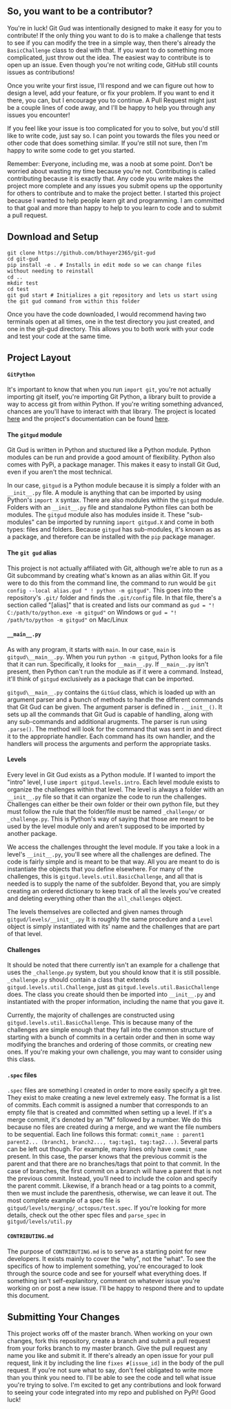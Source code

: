 ## So, you want to be a contributor?
You're in luck! 
Git Gud was intentionally designed to make it easy for you to contribute! 
If the only thing you want to do is to make a challenge that tests to see if you can modify the tree in a simple way, then there's already the `BasicChallenge` class to deal with that.
If you want to do something more complicated, just throw out the idea.
The easiest way to contribute is to open up an issue.
Even though you're not writing code, GitHub still counts issues as contributions!

Once you write your first issue, I'll respond and we can figure out how to design a level, add your feature, or fix your problem. If you want to end it there, you can, but I encourage you to continue. A Pull Request might just be a couple lines of code away, and I'll be happy to help you through any issues you encounter!  

If you feel like your issue is too complicated for you to solve, but you'd still like to write code, just say so. I can point you towards the files you need or other code that does something similar. If you're still not sure, then I'm happy to write some code to get you started.

Remember: Everyone, including me, was a noob at some point. Don't be worried about wasting my time because you're not. Contributing is called contributing because it is exactly that. Any code you write makes the project more complete and any issues you submit opens up the opportunity for others to contribute and to make the project better. I started this project because I wanted to help people learn git and programming. I am committed to that goal and more than happy to help to you learn to code and to submit a pull request.

## Download and Setup
```
git clone https://github.com/bthayer2365/git-gud
cd git-gud
pip install -e . # Installs in edit mode so we can change files without needing to reinstall
cd ..
mkdir test
cd test
git gud start # Initializes a git repository and lets us start using the git gud command from within this folder
```
Once you have the code downloaded, I would recommend having two terminals open at all times, one in the test directory you just created, and one in the git-gud directory. This allows you to both work with your code and test your code at the same time.

## Project Layout
#### `GitPython`
It's important to know that when you run `import git`, you're not actually importing git itself, you're importing Git Python, a library built to provide a way to access git from within Python. If you're writing something advanced, chances are you'll have to interact with that library. The project is located [here](https://github.com/gitpython-developers/GitPython) and the project's documentation can be found [here](https://gitpython.readthedocs.io/en/stable/).
#### The `gitgud` module
Git Gud is written in Python and stuctured like a Python module. Python modules can be run and provide a good amount of flexibility. Python also comes with PyPi, a package manager. This makes it easy to install Git Gud, even if you aren't the most technical. 

In our case, `gitgud` is a Python module because it is simply a folder with an `__init__.py` file. A module is anything that can be imported by using Python's `import X` syntax. There are also modules within the `gitgud` module. Folders with an `__init__.py` file and standalone Python files can both be modules. The `gitgud` module also has modules inside it. These "sub-modules" can be imported by running `import gitgud.X` and come in both types: files and folders. Because `gitgud` has sub-modules, it's known as as a package, and therefore can be installed with the `pip` package manager.

#### The `git gud` alias
This project is not actually affiliated with Git, although we're able to run as a Git subcommand by creating what's known as an  alias within Git. If you were to do this from the command line, the command to run would be `git config --local alias.gud " ! python -m gitgud"`. This goes into the repository's `.git/` folder and finds the `.git/config` file. In that file, there's a section called "[alias]" that is created and lists our command as `gud = "! C:/path/to/python.exe -m gitgud"` on Windows or `gud = "! /path/to/python -m gitgud"` on Mac/Linux

#### `__main__.py`
As with any program, it starts with `main`. In our case, `main` is `gitgud\__main__.py`. When you run `python -m gitgud`, Python looks for a file that it can run. Specifically, it looks for `__main__.py`. If `__main__.py` isn't present, then Python can't run the module as if it were a command. Instead, it'll think of `gitgud` exclusively as a package that can be imported.

`gitgud\__main__.py` contains the `GitGud` class, which is loaded up with an argument parser and a bunch of methods to handle the different commands that Git Gud can be given. The argument parser is defined in `.__init__()`. It sets up all the commands that Git Gud is capable of handling, along with any sub-commands and additional arugments. The parser is run using `.parse()`. The method will look for the command that was sent in and direct it to the appropriate handler. Each command has its own handler, and the handlers will process the arguments and perform the appropriate tasks.

#### Levels
Every level in Git Gud exists as a Python module. If I wanted to import the "intro" level, I use `import gitgud.levels.intro`. Each level module exists to organize the challenges within that level. The level is always a folder with an `__init__.py` file so that it can organize the code to run the challenges. Challenges can either be their own folder or their own python file, but they must follow the rule that the folder/file must be named `_challenge/` or `_challenge.py`. This is Python's way of saying that those are meant to be used by the level module only and aren't supposed to be imported by another package.

We access the challenges throught the level module. If you take a look in a level's `__init__.py`, you'll see where all the challenges are defined. The code is fairly simple and is meant to be that way. All you are meant to do is instantiate the objects that you define elsewhere. For many of the challenges, this is `gitgud.levels.util.BasicChallenge`, and all that is needed is to supply the name of the subfolder. Beyond that, you are simply creating an ordered dictionary to keep track of all the levels you've created and deleting everything other than the `all_challenges` object.

The levels themselves are collected and given names through `gitgud/levels/__init__.py` It is roughly the same procedure and a `Level` object is simply instantiated with its' name and the challenges that are part of that level.

#### Challenges
It should be noted that there currently isn't an example for a challenge that uses the `_challenge.py` system, but you should know that it is still possible. `_challenge.py` should contain a class that extends `gitgud.levels.util.Challenge`, just as `gitgud.levels.util.BasicChallenge` does. The class you create should then be imported into `__init__.py` and instantiated with the proper information, including the name that you gave it.

Currently, the majority of challenges are constructed using `gitgud.levels.util.BasicChallenge`. This is because  many of the challenges are simple enough that they fall into the common structure of starting with a bunch of commits in a certain order and then in some way modifying the branches and ordering of those commits, or creating new ones. If you're making your own challenge, you may want to consider using this class.

#### `.spec` files
`.spec` files are something I created in order to more easily specify a git tree. They exist to make creating a new level extremely easy. The format is a list of commits. Each commit is assigned a number that corresponds to an empty file that is created and committed when setting up a level. If it's a merge commit, it's denoted by an "M" followed by a number. We do this because no files are created during a merge, and we want the file numbers to be sequential. Each line follows this format: `commit_name : parent1 parent2... (branch1, branch2..., tag:tag1, tag:tag2...)`. Several parts can be left out though. For example, many lines only have `commit_name` present. In this case, the parser knows that the previous commit is the parent and that there are no branches/tags that point to that commit. In the case of branches, the first commit on a branch will have a parent that is not the previous commit. Instead, you'll need to include the colon and specify the parent commit. Likewise, if a branch head or a tag points to a commit, then we must include the parenthesis, otherwise, we can leave it out. The most complete example of a spec file is `gitgud/levels/merging/_octopus/test.spec`. If you're looking for more details, check out the other spec files and `parse_spec` in `gitgud/levels/util.py`

#### `CONTRIBUTING.md`
The purpose of `CONTRIBUTING.md` is to serve as a starting point for new developers. It exists mainly to cover the "why", not the "what". To see the specifics of how to implement something, you're encouraged to look through the source code and see for yourself what everything does. If something isn't self-explanitory, comment on whatever issue you're working on or post a new issue. I'll be happy to respond there and to update this document. 

## Submitting Your Changes
This project works off of the master branch. When working on your own changes, fork this repository, create a branch and submit a pull request from your forks branch to my master branch. Give the pull request any name you like and submit it. If there's already an open issue for your pull request, link it by including the line `fixes #[issue_id]` in the body of the pull request. If you're not sure what to say, don't feel obligated to write more than you think you need to. I'll be able to see the code and tell what issue you're trying to solve. I'm excited to get any contributions and look forward to seeing your code integrated into my repo and published on PyPi! Good luck!
